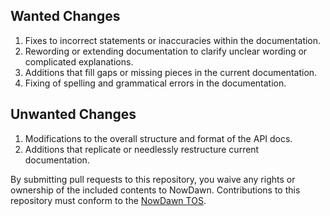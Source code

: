 ## Wanted Changes

1. Fixes to incorrect statements or inaccuracies within the documentation.
2. Rewording or extending documentation to clarify unclear wording or complicated explanations.
3. Additions that fill gaps or missing pieces in the current documentation.
4. Fixing of spelling and grammatical errors in the documentation.

## Unwanted Changes

1. Modifications to the overall structure and format of the API docs.
2. Additions that replicate or needlessly restructure current documentation.

By submitting pull requests to this repository, you waive any rights or ownership of the included contents to NowDawn. Contributions to this repository must conform to the [NowDawn TOS](https://nowdawn.com/terms).
